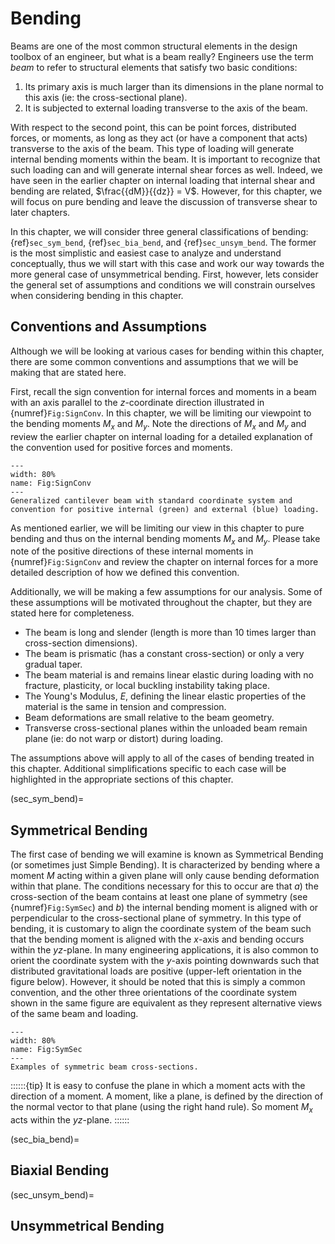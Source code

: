 # Bending
Beams are one of the most common structural elements in the design toolbox of an engineer, but what is a beam really? Engineers use the term *beam* to refer to structural elements that satisfy two basic conditions:

1. Its primary axis is much larger than its dimensions in the plane normal to this axis (ie: the cross-sectional plane).
2. It is subjected to external loading transverse to the axis of the beam.

With respect to the second point, this can be point forces, distributed forces, or moments, as long as they act (or have a component that acts) transverse to the axis of the beam. This type of loading will generate internal bending moments within the beam. It is important to recognize that such loading can and will generate internal shear forces as well. Indeed, we have seen in the earlier chapter on internal loading that internal shear and bending are related, $\frac{{dM}}{{dz}} = V$. However, for this chapter, we will focus on pure bending and leave the discussion of transverse shear to later chapters.

In this chapter, we will consider three general classifications of bending: {ref}`sec_sym_bend`, {ref}`sec_bia_bend`, and {ref}`sec_unsym_bend`. The former is the most simplistic and easiest case to analyze and understand conceptually, thus we will start with this case and work our way towards the more general case of unsymmetrical bending. First, however, lets consider the general set of assumptions and conditions we will constrain ourselves when considering bending in this chapter.

## Conventions and Assumptions
Although we will be looking at various cases for bending within this chapter, there are some common conventions and assumptions that we will be making that are stated here. 

First, recall the sign convention for internal forces and moments in a beam with an axis parallel to the $z$-coordinate direction illustrated in {numref}`Fig:SignConv`. In this chapter, we will be limiting our viewpoint to the bending moments $M_x$ and $M_y$. Note the directions of $M_x$ and $M_y$ and review the earlier chapter on internal loading for a detailed explanation of the convention used for positive forces and moments. 

```{figure} ../figures/Sign_convention_forces_disp.svg
---
width: 80%
name: Fig:SignConv
---
Generalized cantilever beam with standard coordinate system and convention for positive internal (green) and external (blue) loading.
```

As mentioned earlier, we will be limiting our view in this chapter to pure bending and thus on the internal bending moments $M_x$ and $M_y$. Please take note of the positive directions of these internal moments in {numref}`Fig:SignConv` and review the chapter on internal forces for a more detailed description of how we defined this convention.

Additionally, we will be making a few assumptions for our analysis. Some of these assumptions will be motivated throughout the chapter, but they are stated here for completeness. 
- The beam is long and slender (length is more than 10 times larger than cross-section dimensions).
- The beam is prismatic (has a constant cross-section) or only a very gradual taper.
- The beam material is and remains linear elastic during loading with no fracture, plasticity, or local buckling instability taking place.
- The Young's Modulus, $E$, defining the linear elastic properties of the material is the same in tension and compression.
- Beam deformations are small relative to the beam geometry.
- Transverse cross-sectional planes within the unloaded beam remain plane (ie: do not warp or distort) during loading.

The assumptions above will apply to all of the cases of bending treated in this chapter. Additional simplifications specific to each case will be highlighted in the appropriate sections of this chapter.

(sec_sym_bend)=
## Symmetrical Bending 
The first case of bending we will examine is known as Symmetrical Bending (or sometimes just Simple Bending). It is characterized by bending where a moment $M$ acting within a given plane will only cause bending deformation within that plane. The conditions necessary for this to occur are that *a*) the cross-section of the beam contains at least one plane of symmetry (see {numref}`Fig:SymSec`) and *b*) the internal bending moment is aligned with or perpendicular to the cross-sectional plane of symmetry. In this type of bending, it is customary to align the coordinate system of the beam such that the bending moment is aligned with the $x$-axis and bending occurs within the $yz$-plane. In many engineering applications, it is also common to orient the coordinate system with the $y$-axis pointing downwards such that distributed gravitational loads are positive (upper-left orientation in the figure below). However, it should be noted that this is simply a common convention, and the other three orientations of the coordinate system shown in the same figure are equivalent as they represent alternative views of the same beam and loading.

```{figure} ../figures/Symmetric_bending_sections_horz.svg
---
width: 80%
name: Fig:SymSec
---
Examples of symmetric beam cross-sections.
```

::::::{tip}
It is easy to confuse the plane in which a moment acts with the direction of a moment. A moment, like a plane, is defined by the direction of the normal vector to that plane (using the right hand rule). So moment $M_x$ acts within the $yz$-plane.
::::::






(sec_bia_bend)=
## Biaxial Bending 





(sec_unsym_bend)=
## Unsymmetrical Bending 